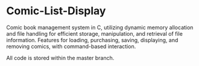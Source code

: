 # Comic-List-Display
Comic book management system in C, utilizing dynamic memory allocation and file handling for efficient storage, manipulation, and retrieval of file information. Features for loading, purchasing, saving, displaying, and removing comics, with command-based interaction.

All code is stored within the master branch.
